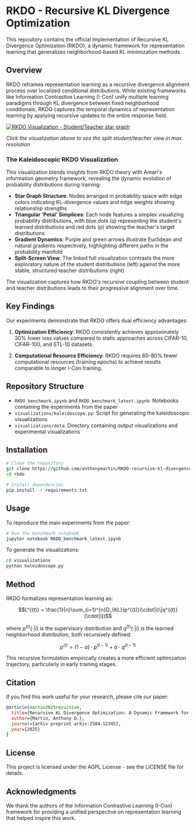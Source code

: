 # RKDO - Recursive KL Divergence Optimization


This repository contains the official implementation of Recursive KL Divergence Optimization (RKDO), a dynamic framework for representation learning that generalizes neighborhood-based KL minimization methods.

## Overview

RKDO reframes representation learning as a recursive divergence alignment process over localized conditional distributions. While existing frameworks like Information Contrastive Learning (I-Con) unify multiple learning paradigms through KL divergence between fixed neighborhood conditionals, RKDO captures the temporal dynamics of representation learning by applying recursive updates to the entire response field.

[![RKDO Visualization - Student/Teacher star graph](./visualizations/data/rkdo_kaleidoscope_split_8.gif)](./visualizations/data/rkdo_kaleidoscope_split_8.gif)

*Click the visualization above to see the split student/teacher view in max resolution*

### The Kaleidoscopic RKDO Visualization

This visualization blends insights from RKDO theory with Amari's information geometry framework, revealing the dynamic evolution of probability distributions during training:

- **Star Graph Structure**: Nodes arranged in probability space with edge colors indicating KL-divergence values and edge weights showing relationship strengths
- **Triangular 'Petal' Simplices**: Each node features a simplex visualizing probability distributions, with blue dots (q) representing the student's learned distributions and red dots (p) showing the teacher's target distributions
- **Gradient Dynamics**: Purple and green arrows illustrate Euclidean and natural gradients respectively, highlighting different paths in the probability manifold
- **Split-Screen View**: The linked full visualization contrasts the more exploratory nature of the student distributions (left) against the more stable, structured teacher distributions (right)

The visualization captures how RKDO's recursive coupling between student and teacher distributions leads to their progressive alignment over time.

## Key Findings

Our experiments demonstrate that RKDO offers dual efficiency advantages:

1. **Optimization Efficiency**: RKDO consistently achieves approximately 30% lower loss values compared to static approaches across CIFAR-10, CIFAR-100, and STL-10 datasets.

2. **Computational Resource Efficiency**: RKDO requires 60-80% fewer computational resources (training epochs) to achieve results comparable to longer I-Con training.

## Repository Structure

- `RKDO_benchmark.ipynb` and `RKDO_benchmark_latest.ipynb`: Notebooks containing the experiments from the paper
- `visualizations/kaleidoscope.py`: Script for generating the kaleidoscopic visualizations
- `visualizations/data`: Directory containing output visualizations and experimental visualizations

## Installation

```bash
# Clone the repository
git clone https://github.com/anthonymartin/RKDO-recursive-kl-divergence-optimization rkdo
cd rkdo

# Install dependencies
pip install -r requirements.txt
```

## Usage

To reproduce the main experiments from the paper:

```python
# Run the benchmark notebook
jupyter notebook RKDO_benchmark_latest.ipynb
```

To generate the visualizations:

```bash
cd visualizations
python kaleidoscope.py
```

## Method

RKDO formalizes representation learning as:

$$L^{(t)} = \frac{1}{n}\sum_{i=1}^{n}D_{KL}(p^{(t)}(\cdot|i)\|q^{(t)}(\cdot|i))$$

where $p^{(t)}(\cdot|i)$ is the supervisory distribution and $q^{(t)}(\cdot|i)$ is the learned neighborhood distribution, both recursively defined:

$$p^{(t)} = (1 - \alpha) \cdot p^{(t-1)} + \alpha \cdot q^{(t-1)}$$



This recursive formulation empirically creates a more efficient optimization trajectory, particularly in early training stages.

## Citation

If you find this work useful for your research, please cite our paper:

```bibtex
@article{martin2025recursive,
  title={Recursive KL Divergence Optimization: A Dynamic Framework for Representation Learning},
  author={Martin, Anthony D.},
  journal={arXiv preprint arXiv:2504.12345},
  year={2025}
}
```

## License

This project is licensed under the AGPL License - see the LICENSE file for details.

## Acknowledgments

We thank the authors of the Information Contrastive Learning (I-Con) framework for providing a unified perspective on representation learning that helped inspire this work.